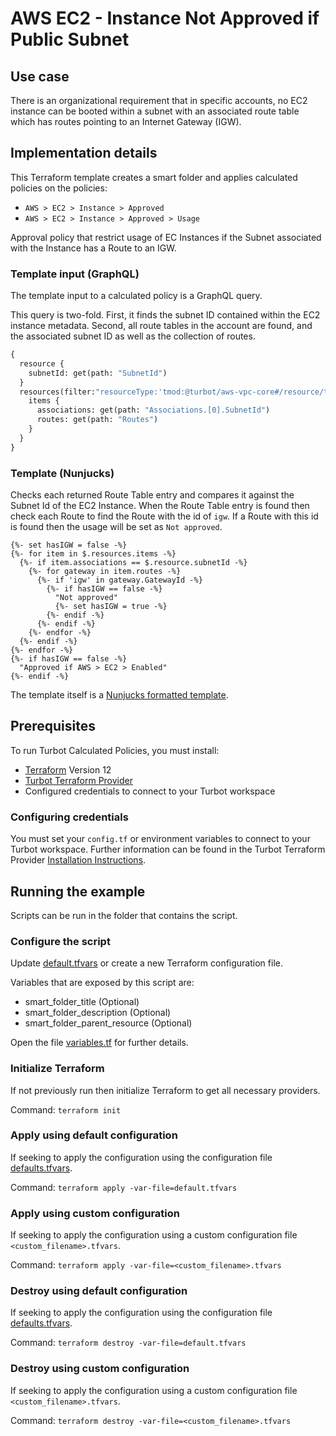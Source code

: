 # AWS EC2 - Instance Not Approved if Public Subnet

## Use case

There is an organizational requirement that in specific accounts, no EC2 instance can be booted within a subnet with 
an associated route table which has routes pointing to an Internet Gateway (IGW).

## Implementation details

This Terraform template creates a smart folder and applies calculated policies on the policies:

- `AWS > EC2 > Instance > Approved`
- `AWS > EC2 > Instance > Approved > Usage`

Approval policy that restrict usage of EC Instances if the Subnet associated with the Instance has a Route to an IGW.

### Template input (GraphQL)

The template input to a calculated policy is a GraphQL query.

This query is two-fold. First, it finds the subnet ID contained within the EC2 instance metadata. 
Second, all route tables in the account are found, and the associated subnet ID as well as the collection of routes.

```graphql
{
  resource {
    subnetId: get(path: "SubnetId")
  }
  resources(filter:"resourceType:'tmod:@turbot/aws-vpc-core#/resource/types/routeTable'") {
    items {
      associations: get(path: "Associations.[0].SubnetId")
      routes: get(path: "Routes")
    }
  }
}
```

### Template (Nunjucks)

Checks each returned Route Table entry and compares it against the Subnet Id of the EC2 Instance. 
When the Route Table entry is found then check each Route to find the Route with the id of `igw`.
If a Route with this id is found then the usage will be set as `Not approved`.

```nunjucks
{%- set hasIGW = false -%}
{%- for item in $.resources.items -%}
  {%- if item.associations == $.resource.subnetId -%}
    {%- for gateway in item.routes -%}
      {%- if 'igw' in gateway.GatewayId -%}
        {%- if hasIGW == false -%}
          "Not approved"
          {%- set hasIGW = true -%}
        {%- endif -%}
      {%- endif -%}
    {%- endfor -%}
  {%- endif -%}
{%- endfor -%}
{%- if hasIGW == false -%}
  "Approved if AWS > EC2 > Enabled"
{%- endif -%}
```

The template itself is a [Nunjucks formatted template](https://mozilla.github.io/nunjucks/templating.html).

## Prerequisites

To run Turbot Calculated Policies, you must install:

- [Terraform](https://www.terraform.io) Version 12
- [Turbot Terraform Provider](https://turbot.com/v5/docs/reference/terraform/provider)
- Configured credentials to connect to your Turbot workspace

### Configuring credentials

You must set your `config.tf` or environment variables to connect to your Turbot workspace.
Further information can be found in the Turbot Terraform Provider [Installation Instructions](https://turbot.com/v5/docs/reference/terraform/provider).

## Running the example

Scripts can be run in the folder that contains the script.

### Configure the script

Update [default.tfvars](default.tfvars) or create a new Terraform configuration file.

Variables that are exposed by this script are:

- smart_folder_title (Optional)
- smart_folder_description (Optional)
- smart_folder_parent_resource (Optional)

Open the file [variables.tf](variables.tf) for further details.

### Initialize Terraform

If not previously run then initialize Terraform to get all necessary providers.

Command: `terraform init`

### Apply using default configuration

If seeking to apply the configuration using the configuration file [defaults.tfvars](defaults.tfvars).

Command: `terraform apply -var-file=default.tfvars`

### Apply using custom configuration

If seeking to apply the configuration using a custom configuration file `<custom_filename>.tfvars`.

Command: `terraform apply -var-file=<custom_filename>.tfvars`

### Destroy using default configuration

If seeking to apply the configuration using the configuration file [defaults.tfvars](defaults.tfvars).

Command: `terraform destroy -var-file=default.tfvars`

### Destroy using custom configuration

If seeking to apply the configuration using a custom configuration file `<custom_filename>.tfvars`.

Command: `terraform destroy -var-file=<custom_filename>.tfvars`
